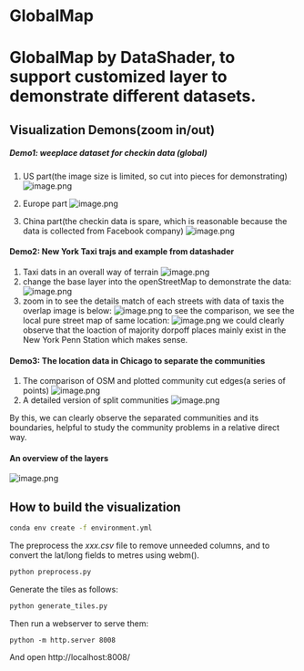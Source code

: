 
# GlobalMap
GlobalMap by DataShader, to support customized layer to demonstrate different datasets.
=======

## Visualization Demons(zoom in/out)
##### Demo1: weeplace dataset for checkin data (global) 
1. US part(the image size is limited, so cut into pieces for demonstrating)
![image.png](http://tva1.sinaimg.cn/large/0081frzVly1h49wto7t0hj30ge085ah3.jpg)  

2. Europe part
![image.png](http://tva1.sinaimg.cn/large/0081frzVly1h49ww2t5rvj30h40augth.jpg)  

3. China part(the checkin data is spare, which is reasonable because the data is collected from Facebook company)
![image.png](http://tva1.sinaimg.cn/large/0081frzVly1h49wzg5u7dj30h40b3jxn.jpg)  


#### Demo2: New York Taxi trajs and example from datashader
1. Taxi dats in an overall way of terrain
![image.png](http://tva1.sinaimg.cn/large/0081frzVly1h49x876d3uj30qg0nee81.jpg)
2. change the base layer into the openStreetMap to demonstrate the data:
![image.png](http://tva1.sinaimg.cn/large/0081frzVly1h49x94d96wj30pa0mlhdt.jpg)
3. zoom in to see the details match of each streets with data of taxis
 the overlap image is below:
 ![image.png](http://tva1.sinaimg.cn/large/0081frzVly1h49xag1oacj310q0p6npe.jpg)
 to see the comparison, we see the local pure street map of same location:
 ![image.png](http://tva1.sinaimg.cn/large/0081frzVly1h49xd8k07pj310q0p6e81.jpg)
we could clearly observe that the loaction of majority dorpoff places mainly exist in the New York Penn Station
which makes sense.
#### Demo3: The location data in Chicago to separate the communities
1. The comparison of OSM and plotted community cut edges(a series of points)
![image.png](http://tva1.sinaimg.cn/large/0081frzVly1h49xjyoldmj30p60f319y.jpg)
2. A detailed version of split communities
![image.png](http://tva1.sinaimg.cn/large/0081frzVly1h49xkzm3w5j30ug0kpkjl.jpg)

By this, we can clearly observe the separated communities and its boundaries, helpful to study the 
community problems in a relative direct way.

#### An overview of the layers
![image.png](http://tva1.sinaimg.cn/large/0081frzVly1h49x28xzktj31hc0qi4qp.jpg)

## How to build the visualization

```bash
conda env create -f environment.yml
```

The preprocess the _xxx.csv_ file to remove unneeded columns, and to convert the lat/long fields to metres using webm().

```bash
python preprocess.py
```

Generate the tiles as follows:

```bash
python generate_tiles.py
```

Then run a webserver to serve them:

```
python -m http.server 8008
```

And open http://localhost:8008/